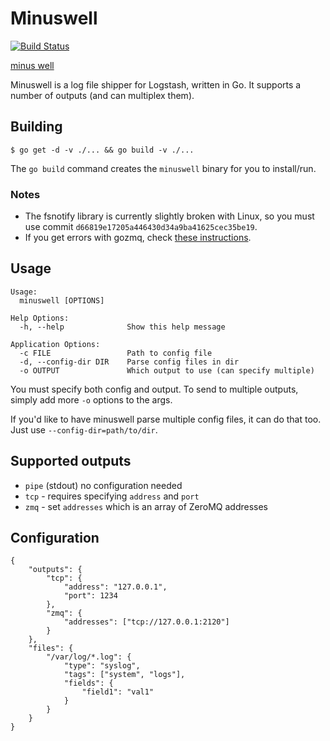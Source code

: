 # Minuswell

[![Build Status](https://travis-ci.org/ohlol/minuswell.png)](https://travis-ci.org/ohlol/minuswell)

[minus well](http://eggcorns.lascribe.net/english/129/minus/)

Minuswell is a log file shipper for Logstash, written in Go. It supports a number of outputs (and can multiplex them).

## Building

```
$ go get -d -v ./... && go build -v ./...
```

The `go build` command creates the `minuswell` binary for you to install/run.

### Notes

* The fsnotify library is currently slightly broken with Linux, so you must use commit  `d66819e17205a446430d34a9ba41625cec35be19`.
* If you get errors with gozmq, check [these instructions](https://github.com/alecthomas/gozmq#installing).

## Usage

```
Usage:
  minuswell [OPTIONS]

Help Options:
  -h, --help              Show this help message

Application Options:
  -c FILE                 Path to config file
  -d, --config-dir DIR    Parse config files in dir
  -o OUTPUT               Which output to use (can specify multiple)
```

You must specify both config and output. To send to multiple outputs, simply add more `-o` options to the args.

If you'd like to have minuswell parse multiple config files, it can do that too. Just use `--config-dir=path/to/dir`.

## Supported outputs

* `pipe` (stdout) no configuration needed
* `tcp` - requires specifying `address` and `port`
* `zmq` - set `addresses` which is an array of ZeroMQ addresses

## Configuration

```
{
    "outputs": {
        "tcp": {
            "address": "127.0.0.1",
            "port": 1234
        },
        "zmq": {
            "addresses": ["tcp://127.0.0.1:2120"]
        }
    },
    "files": {
        "/var/log/*.log": {
            "type": "syslog",
            "tags": ["system", "logs"],
            "fields": {
                "field1": "val1"
            }
        }
    }
}
```
